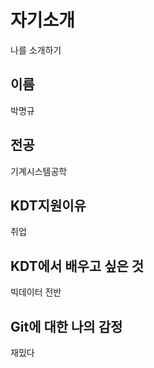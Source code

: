 # 자기소개
나를 소개하기

## 이름
박명규

## 전공
기계시스템공학

## KDT지원이유
취업

## KDT에서 배우고 싶은 것
빅데이터 전반

## Git에 대한 나의 감정
재밌다

